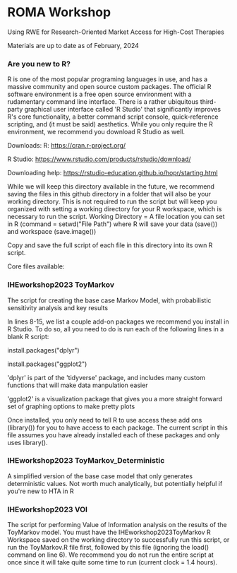 # ROMA Workshop
Using RWE for Research-Oriented Market Access for High-Cost Therapies

Materials are up to date as of February, 2024

### Are you new to R?
R is one of the most popular programing languages in use, and has a massive community and open source custom packages. 
The official R software environment is a free open source environment with a rudamentary command line interface.
There is a rather ubiquitous third-party graphical user interface called 'R Studio' that significantly improves R's core functionality, a better command script console, quick-reference scripting, and (it must be said) aesthetics.
While you only require the R environment, we recommend you download R Studio as well.

Downloads:
R: https://cran.r-project.org/

R Studio: https://www.rstudio.com/products/rstudio/download/

Downloading help: https://rstudio-education.github.io/hopr/starting.html

While we will keep this directory available in the future, we recommend saving the files in this github directory in a folder that will also be your working directory. This is not required to run the script but will keep you organized with setting a working directory for your R workspace, which is necessary to run the script.
Working Directory = A file location you can set in R (command = setwd("File Path") where R will save your data (save()) and workspace (save.image())

Copy and save the full script of each file in this directory into its own R script.

Core files available:
### IHEworkshop2023 ToyMarkov
The script for creating the base case Markov Model, with probabilistic sensitivity analysis and key results

In lines 8-15, we list a couple add-on packages we recommend you install in R Studio. To do so, all you need to do is run each of the following lines in a blank R script:

install.packages("dplyr")

install.packages("ggplot2")

'dplyr' is part of the 'tidyverse' package, and includes many custom functions that will make data manpulation easier

'ggplot2' is a visualization package that gives you a more straight forward set of graphing options to make pretty plots

Once installed, you only need to tell R to use access these add ons (library()) for you to have access to each package. The current script in this file assumes you have already installed each of these packages and only uses library().

### IHEworkshop2023 ToyMarkov_Deterministic
A simplified version of the base case model that only generates deterministic values. Not worth much analytically, but potentially helpful if you're new to HTA in R

### IHEworkshop2023 VOI
The script for performing Value of Information analysis on the results of the ToyMarkov model.
You must have the IHEworkshop2023ToyMarkov R Workspace saved on the working directory to successfully run this script, or run the ToyMarkov.R file first, followed by this file (ignoring the load() command on line 6). 
We recommend you do not run the entire script at once since it will take quite some time to run (current clock = 1.4 hours).
